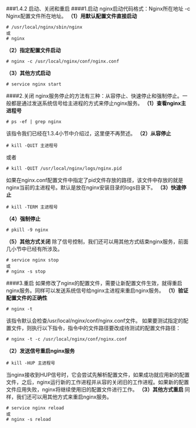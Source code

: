 ###1.4.2 启动、关闭和重启
####1.启动
nginx启动代码格式：Nginx所在地址 -c Nginx配置文件所在地址。
**（1）用默认配置文件直接启动**
```
# /usr/local/nginx/sbin/nginx
或
# nginx
```
**（2）指定配置文件启动**
```
# nginx -c /usr/local/nginx/conf/nginx.conf
```
**（3）其他方式启动**
```
# service nginx start
```
####2.关闭
nginx服务停止的方法有三种：从容停止、快速停止和强制停止。一般都是通过发送系统信号给主进程的方式来停止nginx服务。
**（1）查看nginx主进程号**
```
# ps -ef | grep nginx
```
该指令我们已经在1.3.4小节中介绍过，这里便不再赘述。
**（2）从容停止**
```
# kill -QUIT 主进程号
```
或者
```
# kill -QUIT /usr/local/nginx/logs/nginx.pid
```
如果在nginx.conf配置文件中指定了pid文件存放的路径，该文件中存放的就是nginx当前的主进程号。默认是放在nginx安装目录的logs目录下。
**（3）快速停止**
```
# kill -TERM 主进程号
```
**（4）强制停止**
```
# pkill -9 nginx
```
**（5）其他方式关闭**
除了信号控制，我们还可以用其他方式结束nginx服务，前面几小节中已经有所涉及。
```
# service nginx stop
或
# nginx -s stop
```
####3.重启
如果修改了nginx的配置文件，需要让新配置文件生效，就得重启nginx服务。同样可以发送系统信号给nginx主进程来重启nginx服务。
**（1）验证配置文件的正确性**
```
# nginx -t
```
该指令默认会检查/usr/local/nginx/conf/nginx.conf文件。
如果要测试指定的配置文件，则执行以下指令，指令中的文件路径要改成待测试的配置文件路径：
```
# nginx -t -c /usr/local/nginx/conf/nginx.conf
```
**（2）发送信号重启nginx服务**
```
# kill -HUP 主进程号
```
当nginx接收到HUP信号时，它会尝试先解析配置文件，如果成功就应用新的配置文件，之后，nginx运行新的工作进程并从容的关闭旧的工作进程。如果新的配置文件应用失败，nginx将继续使用旧的配置文件进行工作。
**（3）其他方式重启**
同样，我们还可以用其他方式来重启nginx服务。
```
# service nginx reload
或
# nginx -s reload
```
